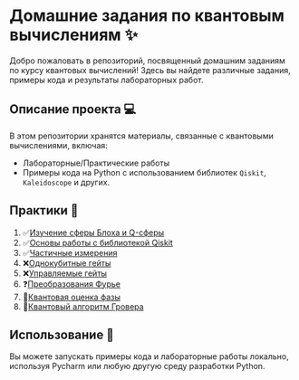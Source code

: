 # Домашние задания по квантовым вычислениям ✨

Добро пожаловать в репозиторий, посвященный домашним заданиям по курсу квантовых вычислений! Здесь вы найдете различные задания, примеры кода и результаты лабораторных работ.


## Описание проекта 💻
В этом репозитории хранятся материалы, связанные с квантовыми вычислениями, включая:
- Лабораторные/Практические работы
- Примеры кода на Python с использованием библиотек `Qiskit`, `Kaleidoscope` и других.

## Практики 📖
1. ✅[Изучение сферы Блоха и Q-сферы](https://github.com/cl7paBka/quantum-computing-bonch/blob/main/practice_1/README_practice_1.md) 
2. ✅[Основы работы c библиотекой Qiskit](https://github.com/cl7paBka/quantum-computing-bonch/blob/main/practice_2) 
3. ✅[Частичные измерения](https://github.com/cl7paBka/quantum-computing-bonch/blob/main/practice_3) 
4. ❌[Однокубитные гейты](https://github.com/cl7paBka/quantum-computing-bonch/blob/main/practice_4) 
5. ❌[Управляемые гейты](https://github.com/cl7paBka/quantum-computing-bonch/blob/main/practice_5) 
6. ❓[Преобразования Фурье](https://github.com/cl7paBka/quantum-computing-bonch/blob/main/practice_6) 
7. 📝[Квантовая оценка фазы](https://github.com/cl7paBka/quantum-computing-bonch/blob/main/practice_7) 
8. 📝[Квантовый алгоритм Гровера](https://github.com/cl7paBka/quantum-computing-bonch/blob/main/practice_8) 
## Использование 🚀
Вы можете запускать примеры кода и лабораторные работы локально, используя Pycharm или любую другую среду разработки Python.


